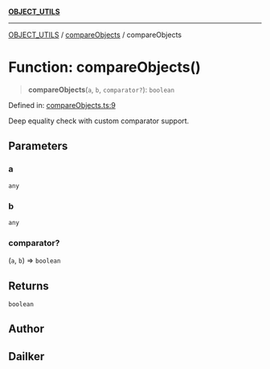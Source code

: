 [**OBJECT_UTILS**](../../README.md)

***

[OBJECT_UTILS](../../README.md) / [compareObjects](../README.md) / compareObjects

# Function: compareObjects()

> **compareObjects**(`a`, `b`, `comparator?`): `boolean`

Defined in: [compareObjects.ts:9](https://github.com/dailker/everyutil/blob/b3489bb6f319079994023a8bfde262e0cfc42fe7/src/object/compareObjects.ts#L9)

Deep equality check with custom comparator support.

## Parameters

### a

`any`

### b

`any`

### comparator?

(`a`, `b`) => `boolean`

## Returns

`boolean`

## Author

## Dailker

